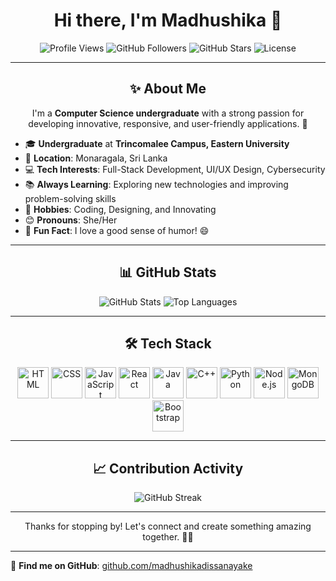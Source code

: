 <h1 align="center">Hi there, I'm Madhushika 👋</h1>

<p align="center">
  <img src="https://komarev.com/ghpvc/?username=madhushikadissanayake&color=brightgreen" alt="Profile Views" />
  <img src="https://img.shields.io/github/followers/madhushikadissanayake?label=Followers" alt="GitHub Followers" />
  <img src="https://img.shields.io/github/stars/madhushikadissanayake?label=Total%20Stars" alt="GitHub Stars" />
  <img src="https://img.shields.io/badge/License-MIT-brightgreen" alt="License" />
</p>

---

<h2 align="center">✨ About Me</h2>

<p align="center">
I'm a <b>Computer Science undergraduate</b> with a strong passion for developing innovative, responsive, and user-friendly applications. 🚀  
</p>

- 🎓 **Undergraduate** at **Trincomalee Campus, Eastern University**  
- 📍 **Location**: Monaragala, Sri Lanka  
- 💻 **Tech Interests**: Full-Stack Development, UI/UX Design, Cybersecurity  
- 📚 **Always Learning**: Exploring new technologies and improving problem-solving skills  
- 🎨 **Hobbies**: Coding, Designing, and Innovating  
- 😊 **Pronouns**: She/Her  
- 🎉 **Fun Fact**: I love a good sense of humor! 😄  

---

<h2 align="center">📊 GitHub Stats</h2>

<p align="center">
  <img src="https://github-readme-stats.vercel.app/api?username=madhushikadissanayake&show_icons=true&theme=dark" alt="GitHub Stats" />
  <img src="https://github-readme-stats.vercel.app/api/top-langs/?username=madhushikadissanayake&layout=compact&theme=dark" alt="Top Languages" />
</p>

---

<h2 align="center">🛠️ Tech Stack</h2>

<p align="center">
  <img src="https://cdn.jsdelivr.net/gh/devicons/devicon/icons/html5/html5-original.svg" title="HTML" width="50" height="50"/> 
  <img src="https://cdn.jsdelivr.net/gh/devicons/devicon/icons/css3/css3-original.svg" title="CSS" width="50" height="50"/>
  <img src="https://cdn.jsdelivr.net/gh/devicons/devicon/icons/javascript/javascript-original.svg" title="JavaScript" width="50" height="50"/>
  <img src="https://cdn.jsdelivr.net/gh/devicons/devicon/icons/react/react-original.svg" title="React" width="50" height="50"/>
  <img src="https://cdn.jsdelivr.net/gh/devicons/devicon/icons/java/java-original.svg" title="Java" width="50" height="50"/>
  <img src="https://cdn.jsdelivr.net/gh/devicons/devicon/icons/cplusplus/cplusplus-original.svg" title="C++" width="50" height="50"/>
  <img src="https://cdn.jsdelivr.net/gh/devicons/devicon/icons/python/python-original.svg" title="Python" width="50" height="50"/>
  <img src="https://cdn.jsdelivr.net/gh/devicons/devicon/icons/nodejs/nodejs-original.svg" title="Node.js" width="50" height="50"/>
  <img src="https://cdn.jsdelivr.net/gh/devicons/devicon/icons/mongodb/mongodb-original.svg" title="MongoDB" width="50" height="50"/>
  <img src="https://cdn.jsdelivr.net/gh/devicons/devicon/icons/bootstrap/bootstrap-original.svg" title="Bootstrap" width="50" height="50"/>
</p>

---

<h2 align="center">📈 Contribution Activity</h2>

<p align="center">
  <img src="https://github-readme-streak-stats.herokuapp.com/?user=madhushikadissanayake&theme=dark" alt="GitHub Streak" />
</p>

---

<p align="center">
Thanks for stopping by! Let's connect and create something amazing together. 🚀✨  
</p>

---

🔗 **Find me on GitHub**: [github.com/madhushikadissanayake](https://github.com/madhushikadissanayake)
